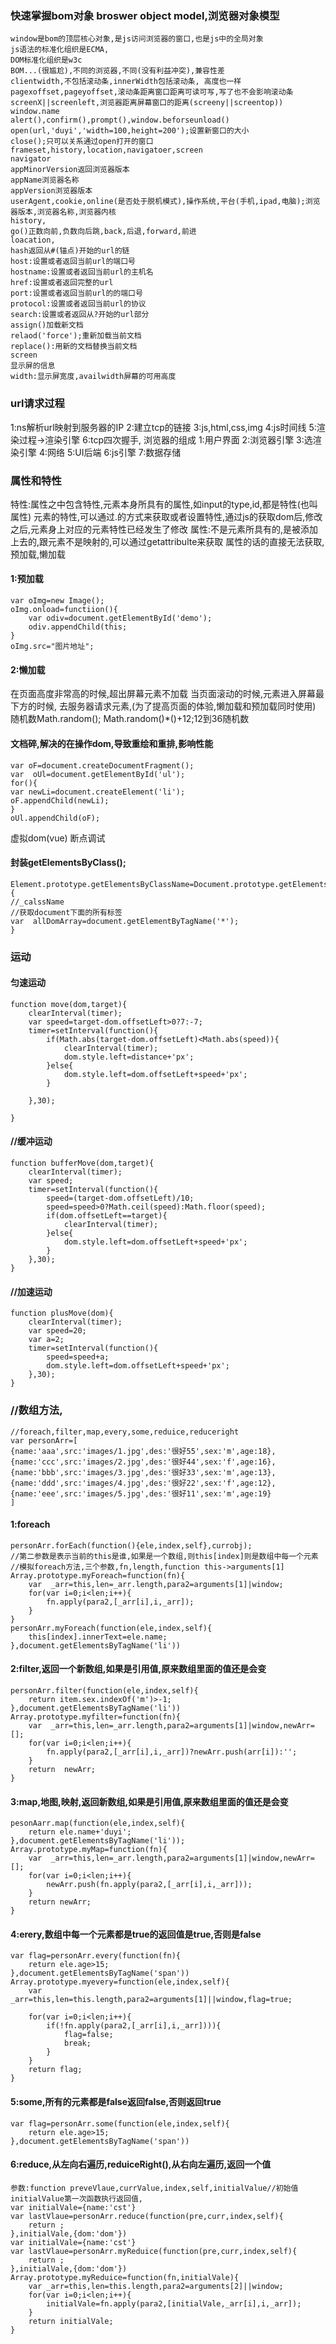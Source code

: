 ### 快速掌握bom对象 broswer object model,浏览器对象模型
	window是bom的顶层核心对象,是js访问浏览器的窗口,也是js中的全局对象
	js语法的标准化组织是ECMA,
	DOM标准化组织是w3c
	BOM...(很尴尬),不同的浏览器,不同(没有利益冲突),兼容性差
	clientwidth,不包括滚动条,innerWidth包括滚动条, 高度也一样
	pagexoffset,pageyoffset,滚动条距离窗口距离可读可写,写了也不会影响滚动条
	screenX||screenleft,浏览器距离屏幕窗口的距离(screeny||screentop))
	window.name
	alert(),confirm(),prompt(),window.beforseunload()
	open(url,'duyi','width=100,height=200');设置新窗口的大小
	close();只可以关系通过open打开的窗口
	frameset,history,location,navigatoer,screen
	navigator
	appMinorVersion返回浏览器版本
	appName浏览器名称
	appVersion浏览器版本
	userAgent,cookie,online(是否处于脱机模式),操作系统,平台(手机,ipad,电脑);浏览器版本,浏览器名称,浏览器内核
	history,
	go()正数向前,负数向后跳,back,后退,forward,前进
	loacation,
	hash返回从#(锚点)开始的url的链
	host:设置或者返回当前url的端口号
	hostname:设置或者返回当前url的主机名
	href:设置或者返回完整的url
	port:设置或者返回当前url的的端口号
	protocol:设置或者返回当前url的协议
	search:设置或者返回从?开始的url部分
	assign()加载新文档
	relaod('force');重新加载当前文档
	replace():用新的文档替换当前文档
	screen
	显示屏的信息
	width:显示屏宽度,availwidth屏幕的可用高度
### url请求过程
1:ns解析url映射到服务器的IP
2:建立tcp的链接
3:js,html,css,img
4:js时间线
5:渲染过程->渲染引擎
6:tcp四次握手,
浏览器的组成
1:用户界面
2:浏览器引擎
3:选渲染引擎
4:网络
5:UI后端
6:js引擎
7:数据存储
### 属性和特性
特性:属性之中包含特性,元素本身所具有的属性,如input的type,id,都是特性(也叫属性)
元素的特性,可以通过.的方式来获取或者设置特性,通过js的获取dom后,修改之后,元素身上对应的元素特性已经发生了修改
属性:不是元素所具有的,是被添加上去的,跟元素不是映射的,可以通过getattribulte来获取
属性的话的直接无法获取,
预加载,懒加载
#### 1:预加载
```
var oImg=new Image();
oImg.onload=functiion(){
	var odiv=document.getElementById('demo');
	odiv.appendChild(this;
}
oImg.src="图片地址";
```
#### 2:懒加载
在页面高度非常高的时候,超出屏幕元素不加载
当页面滚动的时候,元素进入屏幕最下方的时候,
去服务器请求元素,(为了提高页面的体验,懒加载和预加载同时使用)
随机数Math.random();
Math.random()*()+12;12到36随机数
#### 文档碎,解决的在操作dom,导致重绘和重排,影响性能
```
var oF=document.createDocumentFragment();
var  oUl=document.getElementById('ul');
for(){
var newLi=document.createElement('li');
oF.appendChild(newLi);
}
oUl.appendChild(oF);
```
虚拟dom(vue)
断点调试
#### 封装getElementsByClass();
```
Element.prototype.getElementsByClassName=Document.prototype.getElementsByClassName=document.getElementsByClassName||function(className){
//_calssName
//获取document下面的所有标签
var  allDomArray=document.getElementByTagName('*');
}
```
### 运动
#### 匀速运动
```
function move(dom,target){
	clearInterval(timer);
	var speed=target-dom.offsetLeft>0?7:-7;
	timer=setInterval(function(){
		if(Math.abs(target-dom.offsetLeft)<Math.abs(speed)){
			clearInterval(timer);
			dom.style.left=distance+'px';
		}else{
			dom.style.left=dom.offsetLeft+speed+'px';	
		}
		
	},30);
	
}
```
#### //缓冲运动
```
function bufferMove(dom,target){
	clearInterval(timer);
	var speed;
	timer=setInterval(function(){
		speed=(target-dom.offsetLeft)/10;
		speed=speed>0?Math.ceil(speed):Math.floor(speed);
		if(dom.offsetLeft==target){
			clearInterval(timer);
		}else{
			dom.style.left=dom.offsetLeft+speed+'px';						
		}
	},30);
}
```
####  //加速运动
```
function plusMove(dom){
	clearInterval(timer);
	var speed=20;
	var a=2;
	timer=setInterval(function(){
		speed=speed+a;
		dom.style.left=dom.offsetLeft+speed+'px';
	},30);
}
```
### //数组方法,
```
//foreach,filter,map,every,some,reduice,reduceright
var personArr=[
{name:'aaa',src:'images/1.jpg',des:'很好55',sex:'m',age:18},
{name:'ccc',src:'images/2.jpg',des:'很好44',sex:'f',age:16},
{name:'bbb',src:'images/3.jpg',des:'很好33',sex:'m',age:13},
{name:'ddd',src:'images/4.jpg',des:'很好22',sex:'f',age:12},
{name:'eee',src:'images/5.jpg',des:'很好11',sex:'m',age:19}
]
```
#### 1:foreach
```
personArr.forEach(function(){ele,index,self},currobj);
//第二参数是表示当前的this是谁,如果是一个数组,则this[index]则是数组中每一个元素
//模拟foreach方法,三个参数,fn,length,function this->arguments[1]
Array.prototype.myForeach=function(fn){
	var  _arr=this,len=_arr.length,para2=arguments[1]|window;
	for(var i=0;i<len;i++){
		fn.apply(para2,[_arr[i],i,_arr]);
	}
}
personArr.myForeach(function(ele,index,self){
	this[index].innerText=ele.name;
},document.getElementsByTagName('li'))
```
#### 2:filter,返回一个新数组,如果是引用值,原来数组里面的值还是会变
```
personArr.filter(function(ele,index,self){
	return item.sex.indexOf('m')>-1;
},document.getElementsByTagName('li'))
Array.prototype.myfilter=function(fn){
	var  _arr=this,len=_arr.length,para2=arguments[1]|window,newArr=[];
	for(var i=0;i<len;i++){
		fn.apply(para2,[_arr[i],i,_arr])?newArr.push(arr[i]):'';
	}
	return  newArr;
}
```
#### 3:map,地图,映射,返回新数组,如果是引用值,原来数组里面的值还是会变
```
pesonAarr.map(function(ele,index,self){
	return ele.name+'duyi';
},document.getElementsByTagName('li'));
Array.prototype.myMap=function(fn){
	var  _arr=this,len=_arr.length,para2=arguments[1]|window,newArr=[];
	for(var i=0;i<len;i++){
		newArr.push(fn.apply(para2,[_arr[i],i,_arr]));
	}
	return newArr;
}
```
#### 4:erery,数组中每一个元素都是true的返回值是true,否则是false
```
var flag=personArr.every(function(fn){
	return ele.age>15;
},document.getElementsByTagName('span'))
Array.prototype.myevery=function(ele,index,self){
	var _arr=this,len=this.length,para2=arguments[1]||window,flag=true;
	
	for(var i=0;i<len;i++){
		if(!fn.apply(para2,[_arr[i],i,_arr]))){
			flag=false;
			break;
		}
	}
	return flag;
}
```
#### 5:some,所有的元素都是false返回false,否则返回true
```
var flag=personArr.some(function(ele,index,self){
	return ele.age>15;
},document.getElementsByTagName('span'))
```
#### 6:reduce,从左向右遍历,reduiceRight(),从右向左遍历,返回一个值
```
参数:function preveVlaue,currValue,index,self,initialValue//初始值
initialValue第一次函数执行返回值,
var initialVale={name:'cst'}
var lastVlaue=personArr.reduce(function(pre,curr,index,self){
	return ;
},initialVale,{dom:'dom'})
var initialVale={name:'cst'}
var lastVlaue=personArr.myReduice(function(pre,curr,index,self){
	return ;
},initialVale,{dom:'dom'})
Array.prototype.myReduice=function(fn,initialVale){
	var _arr=this,len=this.length,para2=arguments[2]||window;
	for(var i=0;i<len;i++){
		initialVale=fn.apply(para2,[initialVale,_arr[i],i,_arr]);
	}
	return initialVale;
}
```